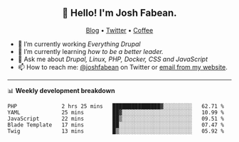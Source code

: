 <h2 align="center">👋 Hello! I'm Josh Fabean.</h2>
<p align="center">
  <a href="https://joshfabean.com">Blog</a> •
  <a href="https://twitter.com/fabean">Twitter</a> •
  <a href="https://www.buymeacoffee.com/LSxne6Yr4">Coffee</a>
</p>

- 🔭 I’m currently working *Everything Drupal*
- 🌱 I’m currently learning *how to be a better leader.*
- 💬 Ask me about *Drupal, Linux, PHP, Docker, CSS and JavaScript*
- 📫 How to reach me: [@joshfabean](https://twitter.com/joshfabean) on Twitter or [email from my website](https://joshfabean.com).

-------

📊 **Weekly development breakdown**
<!--START_SECTION:waka-->
```text
PHP              2 hrs 25 mins   ███████████████▓░░░░░░░░░   62.71 % 
YAML             25 mins         ██▓░░░░░░░░░░░░░░░░░░░░░░   10.99 % 
JavaScript       22 mins         ██▒░░░░░░░░░░░░░░░░░░░░░░   09.51 % 
Blade Template   17 mins         ██░░░░░░░░░░░░░░░░░░░░░░░   07.47 % 
Twig             13 mins         █▒░░░░░░░░░░░░░░░░░░░░░░░   05.92 % 
```
<!--END_SECTION:waka-->

<!--
**fabean/fabean** is a ✨ _special_ ✨ repository because its `README.md` (this file) appears on your GitHub profile.

Here are some ideas to get you started:

- 🔭 I’m currently working on ...
- 🌱 I’m currently learning ...
- 👯 I’m looking to collaborate on ...
- 🤔 I’m looking for help with ...
- 💬 Ask me about ...
- 📫 How to reach me: ...
- 😄 Pronouns: ...
- ⚡ Fun fact: ...
-->
